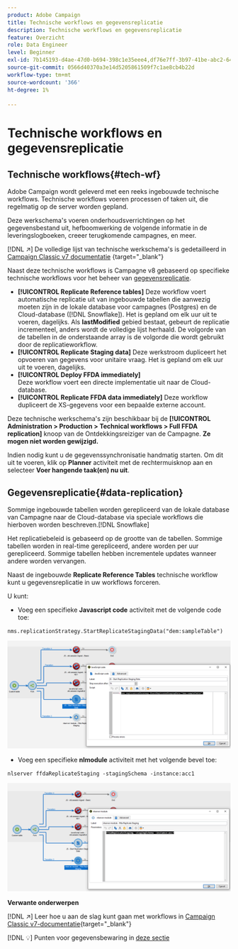 ```yaml
---
product: Adobe Campaign
title: Technische workflows en gegevensreplicatie
description: Technische workflows en gegevensreplicatie
feature: Overzicht
role: Data Engineer
level: Beginner
exl-id: 7b145193-d4ae-47d0-b694-398c1e35eee4,df76e7ff-3b97-41be-abc2-640748680ff3
source-git-commit: 0566d40370a3e14d5205861509f7c1ae8cb4b22d
workflow-type: tm+mt
source-wordcount: '366'
ht-degree: 1%

---
```


# Technische workflows en gegevensreplicatie

## Technische workflows{#tech-wf}

Adobe Campaign wordt geleverd met een reeks ingebouwde technische workflows. Technische workflows voeren processen of taken uit, die regelmatig op de server worden gepland.

Deze werkschema&#39;s voeren onderhoudsverrichtingen op het gegevensbestand uit, hefboomwerking de volgende informatie in de leveringslogboeken, creeer terugkomende campagnes, en meer.

[!DNL :arrow_upper_right:] De volledige lijst van technische werkschema&#39;s is gedetailleerd in  [Campaign Classic v7 documentatie](https://experienceleague.adobe.com/docs/campaign-classic/using/automating-with-workflows/advanced-management/about-technical-workflows.html) {target=&quot;_blank&quot;}


Naast deze technische workflows is Campagne v8 gebaseerd op specifieke technische workflows voor het beheer van [gegevensreplicatie](#data-replication).

* **[!UICONTROL Replicate Reference tables]**
Deze workflow voert automatische replicatie uit van ingebouwde tabellen die aanwezig moeten zijn in de lokale database voor campagnes (Postgres) en de Cloud-database ([!DNL Snowflake]). Het is gepland om elk uur uit te voeren, dagelijks. Als **lastModified** gebied bestaat, gebeurt de replicatie incrementeel, anders wordt de volledige lijst herhaald. De volgorde van de tabellen in de onderstaande array is de volgorde die wordt gebruikt door de replicatieworkflow.
* **[!UICONTROL Replicate Staging data]**
Deze werkstroom dupliceert het opvoeren van gegevens voor unitaire vraag. Het is gepland om elk uur uit te voeren, dagelijks.
* **[!UICONTROL Deploy FFDA immediately]**\
   Deze workflow voert een directe implementatie uit naar de Cloud-database.
* **[!UICONTROL Replicate FFDA data immediately]**
Deze workflow dupliceert de XS-gegevens voor een bepaalde externe account.

Deze technische werkschema&#39;s zijn beschikbaar bij de **[!UICONTROL Administration > Production > Technical workflows > Full FFDA replication]** knoop van de Ontdekkingsreiziger van de Campagne. **Ze mogen niet worden gewijzigd.**

Indien nodig kunt u de gegevenssynchronisatie handmatig starten. Om dit uit te voeren, klik op **Planner** activiteit met de rechtermuisknop aan en selecteer **Voer hangende taak(en) nu uit**.

## Gegevensreplicatie{#data-replication}

Sommige ingebouwde tabellen worden gerepliceerd van de lokale database van Campagne naar de Cloud-database via speciale workflows die hierboven worden beschreven.[!DNL Snowflake]

Het replicatiebeleid is gebaseerd op de grootte van de tabellen. Sommige tabellen worden in real-time gerepliceerd, andere worden per uur gerepliceerd. Sommige tabellen hebben incrementele updates wanneer andere worden vervangen.

Naast de ingebouwde **Replicate Reference Tables** technische workflow kunt u gegevensreplicatie in uw workflows forceren.

U kunt:

* Voeg een specifieke **Javascript code** activiteit met de volgende code toe:

```
nms.replicationStrategy.StartReplicateStagingData("dem:sampleTable")
```

![](assets/jscode.png)


* Voeg een specifieke **nlmodule** activiteit met het volgende bevel toe:

```
nlserver ffdaReplicateStaging -stagingSchema -instance:acc1
```

![](assets/nlmodule.png)

**Verwante onderwerpen**

[!DNL :arrow_upper_right:] Leer hoe u aan de slag kunt gaan met workflows in  [Campaign Classic v7-documentatie](https://experienceleague.adobe.com/docs/campaign-classic/using/automating-with-workflows/introduction/about-workflows.html?lang=en#automating-with-workflows){target=&quot;_blank&quot;}

[!DNL :bulb:] Punten voor gegevensbewaring in  [deze sectie](../dev/datamodel-best-practices.md#data-retention)
